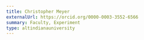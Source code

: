 ```yaml
---
title: Christopher Meyer
externalUrl: https://orcid.org/0000-0003-3552-6566
summary: Faculty, Experiment
type: altindianauniversity
---
```


